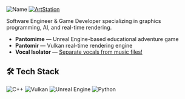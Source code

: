 <img alt="Name" src="https://img.shields.io/badge/Jarod%20Castillo-9CC0E7?style=for-the-badge"> <a href="https://www.artstation.com/jarodcastillo"><img alt="ArtStation" src="https://img.shields.io/badge/ArtStation-9CC0E7?style=for-the-badge&logo=artstation&logoColor=white"></a>

Software Engineer & Game Developer specializing in graphics programming, AI, and real-time rendering.

- **Pantomime** — Unreal Engine-based educational adventure game
- **Pantomir** — Vulkan real-time rendering engine
- **Vocal Isolator** — [Separate vocals from music files!](https://huggingface.co/spaces/Smotto/Vocal-Isolator)

## 🛠 Tech Stack
![C++](https://img.shields.io/badge/C++-00599C?logo=cplusplus&logoColor=white)
![Vulkan](https://img.shields.io/badge/Vulkan-AC162C?logo=vulkan&logoColor=white)
![Unreal Engine](https://img.shields.io/badge/Unreal_Engine-313131?logo=unrealengine&logoColor=white)
![Python](https://img.shields.io/badge/Python-3776AB?logo=python&logoColor=white)
